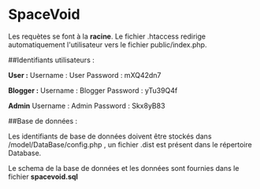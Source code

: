 # SpaceVoid

Les requètes se font à la **racine**. Le fichier .htaccess redirige automatiquement l'utilisateur vers le fichier public/index.php.


##Identifiants utilisateurs :

**User :**
  Username : User
  Password : mXQ42dn7

**Blogger :**
  Username : Blogger
  Password : yTu39Q4f

**Admin**
  Username : Admin
  Password : Skx8yB83

##Base de données :

Les identifiants de base de données doivent être stockés dans /model/DataBase/config.php , un fichier .dist est présent dans le répertoire Database.

Le schema de la base de données et les données sont fournies dans le fichier **spacevoid.sql**
